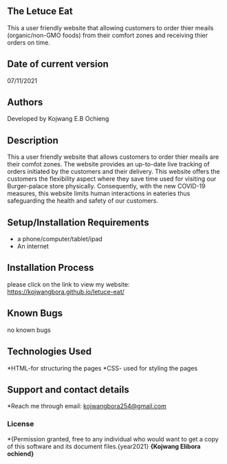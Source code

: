 ## The Letuce Eat
This a user friendly website that allowing customers to order thier meails (organic/non-GMO foods) from their comfort zones and receiving thier orders on time.
## Date of current version
07/11/2021
## Authors
Developed by Kojwang E.B Ochieng
## Description
This a user friendly website that allows customers to order thier meails are their comfot zones. The website provides an up-to-date live tracking of orders initiated by the customers and their delivery. This website offers the customers the flexibility aspect where they save time used for visiting our Burger-palace store physically. Consequently, with the new COVID-19 measures, this website limits human interactions in eateries thus safeguarding the health and safety of our customers.
## Setup/Installation Requirements
* a phone/computer/tablet/ipad
* An internet
## Installation Process
please click on the link to view my website: https://kojwangbora.github.io/letuce-eat/
## Known Bugs
no known bugs
## Technologies Used
 *HTML-for structuring the pages
 *CSS- used for styling the pages
## Support and contact details
*Reach me through email: kojwangbora254@gmail.com
### License
*{Permission granted, free to any individual who would want to get a copy of this software and its document files.{year2021} **{Kojwang Elibora ochiend}**